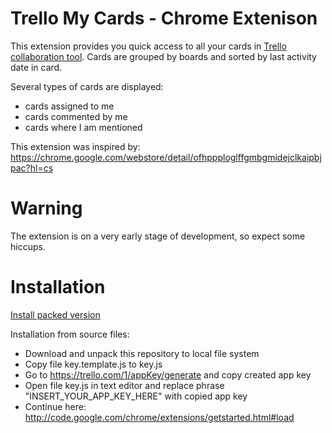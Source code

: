 # Trello My Cards - Chrome Extenison

This extension provides you quick access to all your cards in [Trello collaboration tool](https://trello.com/).
Cards are grouped by boards and sorted by last activity date in card.

Several types of cards are displayed:

  * cards assigned to me
  * cards commented by me
  * cards where I am mentioned

This extension was inspired by: https://chrome.google.com/webstore/detail/ofhppploglffgmbgmidejclkaipbjpac?hl=cs

# Warning

The extension is on a very early stage of development, so expect some hiccups.

# Installation

[Install packed version](https://s3.amazonaws.com/keboola-chrome-extensions/trello.crx)

Installation from source files:

  * Download and unpack this repository to local file system
  * Copy file key.template.js to key.js
  * Go to https://trello.com/1/appKey/generate and copy created app key
  * Open file key.js in text editor and replace phrase "INSERT_YOUR_APP_KEY_HERE" with copied app key
  * Continue here: http://code.google.com/chrome/extensions/getstarted.html#load